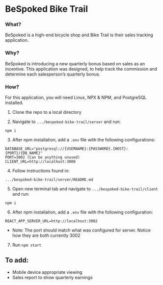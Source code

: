 # BeSpoked Bike Trail

### What?

BeSpoked is a high-end bicycle shop and Bike Trail is their sales tracking application.

### Why?

BeSpoked is introducing a new quarterly bonus based on sales as an incentive. This application was designed, to help track the commission and determine each salesperson’s quarterly bonus.

### How?

For this application, you will need Linux, NPX & NPM, and PostgreSQL installed.

1. Clone the repo to a local directory

2. Navigate to `.../bespoked-bike-trail/server` and run:

```
npm i
```

3. After npm installation, add a `.env` file with the following configurations:

```
DATABASE_URL="postgresql://{USERNAME}:{PASSWORD}.{HOST}:{PORT}/{DB_NAME}"
PORT=3002 (Can be anything unused)
CLIENT_URL=http://localhost:3000
```

4. Follow instructions found in:

```
.../bespoked-bike-trail/server/README.md
```

5. Open new terminal tab and navigate to `.../bespoked-bike-trail/client` and run:

```
npm i
```

6. After npm installation, add a `.env` file with the following configuration:

```
REACT_APP_SERVER_URL=http://localhost:3002
```

- Note: The port should match what was configured for server. Notice how they are both currently 3002

7. Run `npm start`

## To add:

- Mobile device appropriate viewing
- Sales report to show quarterly earnings
